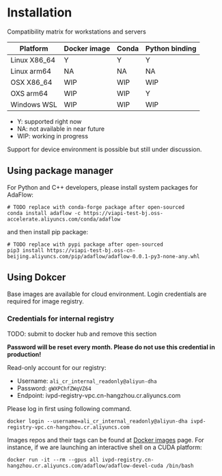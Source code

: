 # Installation

Compatibility matrix for workstations and servers

| Platform     | Docker image                 | Conda  | Python binding |
|--------------|------------------------------|--------|----------------|
| Linux X86_64 | Y                            | Y      | Y              |
| Linux arm64  | NA                           | NA     | NA             |
| OSX X86_64   | WIP                          | WIP    | WIP            |
| OXS arm64    | WIP                          | WIP    | Y              |
| Windows WSL  | WIP                          | WIP    | WIP            |

* Y: supported right now
* NA: not available in near future
* WIP: working in progress

Support for device environment is possible but still under discussion.

## Using package manager

For Python and C++ developers, please install system packages for AdaFlow:

```shell
# TODO replace with conda-forge package after open-sourced
conda install adaflow -c https://viapi-test-bj.oss-accelerate.aliyuncs.com/conda/adaflow
```

and then install pip package:

```shell
# TODO replace with pypi package after open-sourced
pip3 install https://viapi-test-bj.oss-cn-beijing.aliyuncs.com/pip/adaflow/adaflow-0.0.1-py3-none-any.whl
```

## Using Dokcer

Base images are available for cloud environment. Login credentials are required for image registry.

### Credentials for internal registry

TODO: submit to docker hub and remove this section

**Password will be reset every month. Please do not use this credential in production!**

Read-only account for our registry:

* Username: `ali_cr_internal_readonly@aliyun-dha`
* Password: `gWXPChfZWqVZ64`
* Endpoint: ivpd-registry-vpc.cn-hangzhou.cr.aliyuncs.com

Please log in first using following command.

```shell
docker login --username=ali_cr_internal_readonly@aliyun-dha ivpd-registry-vpc.cn-hangzhou.cr.aliyuncs.com
```

Images repos and their tags can be found at [Docker images](./docker_images.md) page. For instance, if we are launching an interactive shell on a CUDA platform:


```shell
docker run -it --rm --gpus all ivpd-registry.cn-hangzhou.cr.aliyuncs.com/adaflow/adaflow-devel-cuda /bin/bash
```